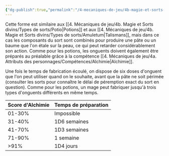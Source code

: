 ```yaml
---
{"dg-publish":true,"permalink":"/4-mecaniques-de-jeu/4b-magie-et-sorts-divins/types-de-sorts/unguentum/"}
---
```



Cette forme est similaire aux [[4. Mécaniques de jeu/4b. Magie et Sorts divins/Types de sorts/Potio\|Potions]] et aux [[4. Mécaniques de jeu/4b. Magie et Sorts divins/Types de sorts/Amuletum\|Talismans]], mais dans ce cas les composants du sort sont combinés pour produire une pâte ou un baume que l'on étale sur la peau, ce qui peut retarder considérablement son action. Comme pour les potions, les onguents doivent également être préparés au préalable grâce à la compétence [[4. Mécaniques de jeu/4a. Attributs des personnages/Compétences/Alchimie\|Alchimie]].  

Une fois le temps de fabrication écoulé, on dispose de six doses d'onguent que l'on peut utiliser quand on le souhaite, avant que la pâte ne soit périmée (consulter les sorts pour connaître le délai de péremption exact du sort en question). Comme pour les potions, un mage peut fabriquer jusqu'à trois types d'onguents différents en même temps.

| Score d'Alchimie | Temps de préparation |
| ---- | ---- |
| 01-30% | Impossible |
| 31-40% | 1D6 semaines |
| 41-70% | 1D3 semaines |
| 71-90% | 1 semaine |
| \>91% | 1D4 jours |
